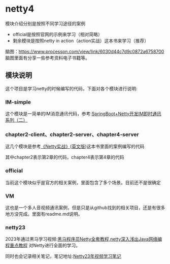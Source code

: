 # netty4

模块介绍分别是按照不同学习途径的案例
- official是按照官网的示例来学习（相对简略）
- 剩余模块是按照netty in action（action实战）这本书来学习（推荐）

脑图：https://www.processon.com/view/link/6030d44c7d9c0872a6758700
脑图里面有分享一些参考资料电子书籍等。

## 模块说明

这个项目是学习netty的时候编写的代码，下面对各个模块进行说明:

### IM-simple

这个模块是一简单的IM消息通讯代码，参考:[SpringBoot+Netty开发IM即时通讯系列（二）](https://blog.csdn.net/qq_26975307/article/details/85051833?spm=1001.2014.3001.5502)

### chapter2-client、chapter2-server、chapter4-server

这几个模块是参考[《Netty实战》](./Netty实战%20诺曼•毛瑞尔.pdf)([英文版](./Netty%20in%20Action英文版.pdf))这本书里面的案例编写的代码

其中chapter2表示第2章的代码，chapter4表示第4章的代码

### official

当前这个模块似乎是官方的相关案例，里面包含了多个场景。目前还不是很确定

### VM

这也是一个多人音视频通讯案例，但是只是从github找到的相关项目，还是有很多地方没完成。里面有readme.md说明。

### netty23

2023年通过黑马学习视频:[黑马程序员Netty全套教程,netty深入浅出Java网络编程重点教程](https://www.bilibili.com/video/BV1py4y1E7oA) 对Netty进行全面的学习。

同时也会记录相关笔记，笔记地址:[Netty23年视频学习笔记](https://gitee.com/liaojiexin/note/blob/main/%E8%BD%AF%E4%BB%B6%E5%BC%80%E5%8F%91/%E5%BC%80%E5%8F%91/%E6%A1%86%E6%9E%B6/Netty/Netty23%E5%B9%B4%E8%A7%86%E9%A2%91%E5%AD%A6%E4%B9%A0%E7%AC%94%E8%AE%B0.md)